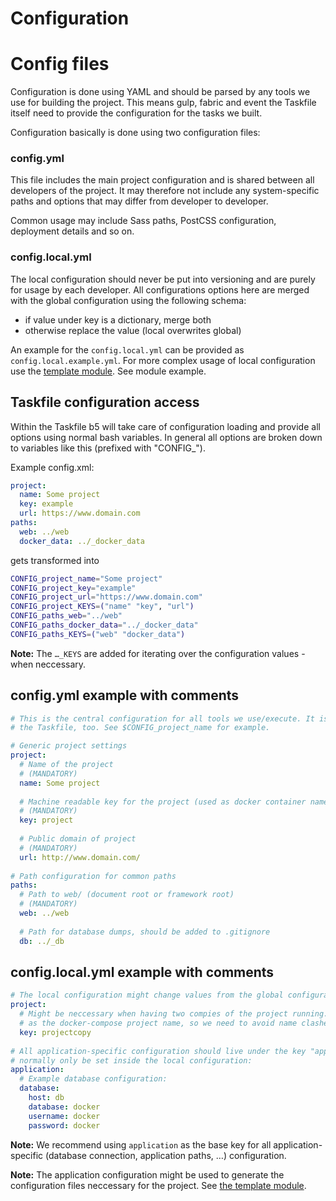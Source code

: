 # Configuration

# Config files

Configuration is done using YAML and should be parsed by any tools we use for building the project. This
means gulp, fabric and event the Taskfile itself need to provide the configuration for the tasks we built.

Configuration basically is done using two configuration files:

### config.yml

This file includes the main project configuration and is shared between all developers of the project.
It may therefore not include any system-specific paths and options that may differ from developer to
developer.

Common usage may include Sass paths, PostCSS configuration, deployment details and so on.

### config.local.yml

The local configuration should never be put into versioning and are purely for usage by each developer.
All configurations options here are merged with the global configuration using the following schema:

* if value under key is a dictionary, merge both
* otherwise replace the value (local overwrites global)

An example for the `config.local.yml` can be provided as `config.local.example.yml`. For more complex
usage of local configuration use the [template module](modules/template.md). See module example.

## Taskfile configuration access

Within the Taskfile b5 will take care of configuration loading and provide all options using normal bash
variables. In general all options are broken down to variables like this (prefixed with "CONFIG_").

Example config.xml:

```yaml
project:
  name: Some project
  key: example
  url: https://www.domain.com
paths:
  web: ../web
  docker_data: ../_docker_data
```

gets transformed into

```bash
CONFIG_project_name="Some project"
CONFIG_project_key="example"
CONFIG_project_url="https://www.domain.com"
CONFIG_project_KEYS=("name" "key", "url")
CONFIG_paths_web="../web"
CONFIG_paths_docker_data="../_docker_data"
CONFIG_paths_KEYS=("web" "docker_data")
```

**Note:** The `…_KEYS` are added for iterating over the configuration values - when neccessary.

## config.yml example with comments

```yaml
# This is the central configuration for all tools we use/execute. It is available inside
# the Taskfile, too. See $CONFIG_project_name for example.

# Generic project settings
project:
  # Name of the project
  # (MANDATORY)
  name: Some project
  
  # Machine readable key for the project (used as docker container name prefix)
  # (MANDATORY)
  key: project
  
  # Public domain of project
  # (MANDATORY)
  url: http://www.domain.com/
  
# Path configuration for common paths
paths:
  # Path to web/ (document root or framework root)
  # (MANDATORY)
  web: ../web
  
  # Path for database dumps, should be added to .gitignore
  db: ../_db
```

## config.local.yml example with comments

```yaml
# The local configuration might change values from the global configuration file:
project:
  # Might be neccessary when having two compies of the project running. The key is used
  # as the docker-compose project name, so we need to avoid name clashes.
  key: projectcopy
  
# All application-specific configuration should live under the key "application" and will
# normally only be set inside the local configuration:
application:
  # Example database configuration:
  database:
    host: db
    database: docker
    username: docker
    password: docker
```

**Note:** We recommend using `application` as the base key for all application-specific (database connection,
application paths, …) configuration. 

**Note:** The application configuration might be used to generate the configuration files neccessary for the
project. See [the template module](modules/template.md).
